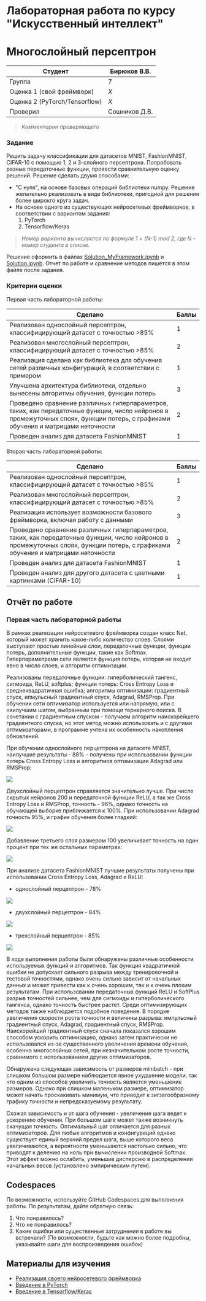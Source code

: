 # Лабораторная работа по курсу "Искусственный интеллект"
# Многослойный персептрон

| Студент | Бирюков В.В. |
|------|------|
| Группа  | 7 |
| Оценка 1 (свой фреймворк) | *X* |
| Оценка 2 (PyTorch/Tensorflow) | *X* |
| Проверил | Сошников Д.В. |

> *Комментарии проверяющего*
### Задание

Решить задачу классификации для датасетов MNIST, FashionMNIST, CIFAR-10 с помощью 1, 2 и 3-слойного персептрона. Попробовать разные передаточные функции, провести сравнительную оценку решений. Решение сделать двумя способами:
* "С нуля", на основе базовых операций библиотеки numpy. Решение желательно реализовать в виде библиотеки, пригодной для решения более широкго круга задач.
* На основе одного из существующих нейросетевых фреймворков, в соответствии с вариантом задания:
   1. PyTorch
   1. Tensorflow/Keras

> *Номер варианта вычисляется по формуле 1 + (N-1) mod 2, где N - номер студента в списке.*

Решение оформить в файлах [Solution_MyFramework.ipynb](Solution_MyFramework.ipynb) и [Solution.ipynb](Solution.ipynb). 
Отчет по работе и сравнение методов пишется в этом файле после задания.
### Критерии оценки

Первая часть лабораторной работы:

| Сделано | Баллы |
|---------|-------|
| Реализован однослойный персептрон, классифицирующий датасет с точностью >85% | 1 |
| Реализован многослойный персептрон, классифицирующий датасет с точностью >85% | 2 |
| Реализация сделана как библиотека для обучения сетей различных конфигураций, в соответствии с примером | 1 |
| Улучшена архитектура библиотеки, отдельно вынесены алгоритмы обучения, функции потерь | 3 |
| Проведено сравнение различных гиперпараметров, таких, как передаточные функции, число нейронов в промежуточных слоях, функции потерь, с графиками обучения и матрицами неточности | 2 |
| Проведен анализ для датасета FashionMNIST | 1 |

Вторая часть лабораторной работы:

| Сделано | Баллы |
|---------|-------|
| Реализован однослойный персептрон, классифицирующий датасет с точностью >85% | 1 |
| Реализован многослойный персептрон, классифицирующий датасет с точностью >85% | 2 |
| Реализация использует возможности базового фреймворка, включая работу с данными | 3 |
| Проведено сравнение различных гиперпараметров, таких, как передаточные функции, число нейронов в промежуточных слоях, функции потерь, с графиками обучения и матрицами неточности | 2 |
| Проведен анализ для датасета FashionMNIST | 1 |
| Проведен анализ для другого датасета с цветными картинками (CIFAR-10) | 1 |

## Отчёт по работе

### Первая часть лабораторной работы

В рамках реализации нейросетевого фреймворка создан класс Net, который может хранить какое-либо количество слоев. Слоями выступают простые линейные слои, передаточные функции, функции потерь, дополнительные функции, такие как Softmax. Гиперпараметрами сети является функция потерь, которая не входит явно в число слоев, и алгоритм оптимизации.

Реализованы передаточные функции: гиперболический тангенс, сигмоида, ReLU, softplus; функции потерь: Cross Entropy Loss и среднеквадратичная ошибка; алгоритмы оптимизации: градиентный спуск, ипмульсный градиентный спуск, Adagrad, RMSProp. При обучении сети оптимизатор используется или напрямую, или с наилучшим шагом, выбранным при помощи тернарного поиска. В сочетании с градиентным спуском - получаем алгоритм наискорейшего градиентного спуска, но этот метод можно использовать и с другими оптимизаторами, в программе учтена их особенность накопления обновлений.

При обучении однослойного перцептрона на датасете MNIST, наилучшие результаты - 88% - получены при использовании функции потерь Cross Entropy Loss и алгоритмов оптимизации Adagrad или RMSProp:

![](./img/mnist_1.png)

Двуxслойный перцептрон справляется значительно лучше. При числе скрытых нейронов 200 и передаточной функции ReLU, а так же Cross Entropy Loss и RMSProp, точность - 96%, однако точность на обучающей выборке приближается к 100%. При использовании Adagrad точность 95%, и график обучения более гладкий:

![](./img/mnist_2.png)

Добавление третьего слоя размером 100 увеличивает точность на один процент при тех же остальных параметрах:

![](./img/mnist_3.png)

При анализе датасета FashionMNIST лучшие результаты получены при использовании Cross Entropy Loss, Adagrad и ReLU:

* однослойный перцептрон - 78%

![](./img/fashionmnist_1.png)

* двухслойный перцептрон - 84%

![](./img/fashionmnist_2.png)

* трехслойный перцептрон - 85%

![](./img/fashionmnist_3.png)

В ходе выполнения работы были обнаружены различные особенности используемых функций и алгоритмов. Так функция квадратичной ошибки не допускает сильного разрыва между тренировочной и тестовой точностями, однако очень сильно зависит от начальных данных и может привести как к очень хорошим, так и к очень плохим результатам. При использовании передаточных функций ReLU и SoftPlus разрыв точностей сильнее, чем для сигмоиды и гиперболического тангенса, однако точность быстрее растет. Среди оптимизирующих методов также наблюдается подобное поведение. В порядке увеличения скорости роста точности и величины разрыва: импульcный градиентный спуск, Adagrad, градиентный спуск, RMSProp. Наискорейший градиентный спуск сначала показался хорошим способом ускорить оптимизацию, однако затем практически не использовался из-за существенного увеличения времени обучения, особенно многослойных сетей, при незначительном росте точности, сравнимого с использованием других оптимизаторов.

Обнаружена следующая зависимость от размеров minibatch - при слишком большом размере наблюдается явное ухудшение модели, так что одним из способов увеличить точность является уменьшение размеров. Однако при слишком маленьком размере, оптимизатор может начать проскакивать минимум, что приводит к зигзагообразному графику точности и непредсказуемому результату.

Схожая зависимость и от шага обучения - увеличение шага ведет к ускорению обучения. При большом шаге может также возникнуть скачущая точность. Оптимальный шаг отличается для разных оптимизаторов. Для любых алгоритмов и конфигураций однако существует единый верхний предел шага, выше которого веса увеличиваются, а вероятности уменьшаются настолько сильно, что приводят к делению на ноль при вычислении производной Softmax. Этот эффект можно ослабить, уменьшив дисперсию в распределении начальных весов (установлено эмпирическим путем).

## Codespaces

По возможности, используйте GitHub Codespaces для выполнения работы. По результатам, дайте обратную связь:
1. Что понравилось?
1. Что не понравилось?
1. Какие ошибки или существенные затруднения в работе вы встречали? (По возможности, будьте как можно более подробны, указывайте шаги для воспроизведения ошибок)

## Материалы для изучения

 * [Реализация своего нейросетевого фреймворка](https://github.com/shwars/NeuroWorkshop/blob/master/Notebooks/IntroMyFw.ipynb)
 * [Введение в PyTorch](https://github.com/shwars/NeuroWorkshop/blob/master/Notebooks/IntroPyTorch.ipynb)
 * [Введение в Tensorflow/Keras](https://github.com/shwars/NeuroWorkshop/blob/master/Notebooks/IntroKerasTF.ipynb)
